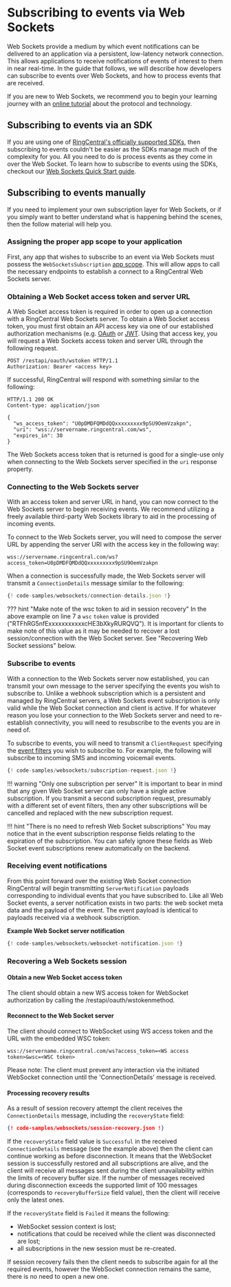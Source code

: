 # Subscribing to events via Web Sockets

Web Sockets provide a medium by which event notifications can be delivered to an application via a persistent, low-latency network connection. This allows applications to receive notifications of events of interest to them in near real-time. In the guide that follows, we will describe how developers can subscribe to events over Web Sockets, and how to process events that are received. 

If you are new to Web Sockets, we recommend you to begin your learning journey with an [online tutorial](https://www.youtube.com/watch?v=8ARodQ4Wlf4) about the protocol and technology. 

## Subscribing to events via an SDK

If you are using one of [RingCentral's officially supported SDKs](../../sdks/), then subscribing to events couldn't be easier as the SDKs manage much of the complexity for you. All you need to do is process events as they come in over the Web Socket. To learn how to subscribe to events using the SDKs, checkout our [Web Sockets Quick Start guide](../quick-start/).

## Subscribing to events manually

If you need to implement your own subscription layer for Web Sockets, or if you simply want to better understand what is happening behind the scenes, then the follow material will help you. 

### Assigning the proper app scope to your application

First, any app that wishes to subscribe to an event via Web Sockets must possess the `WebSocketsSubscription` [app scope](../../basics/permissions/). This will allow apps to call the necessary endpoints to establish a connect to a RingCentral Web Sockets server. 

### Obtaining a Web Socket access token and server URL

A Web Socket access token is required in order to open up a connection with a RingCentral Web Sockets server. To obtain a Web Socket access token, you must first obtain an API access key via one of our established authorization mechanisms (e.g. [OAuth](../../authentication/auth-code-flow) or [JWT](../../authentication/jwt-flow/). Using that access key, you will request a Web Sockets access token and server URL through the following request.

```http
POST /restapi/oauth/wstoken HTTP/1.1
Authorization: Bearer <access key>
```

If successful, RingCentral will respond with something similar to the following:

```http
HTTP/1.1 200 OK
Content-type: application/json
 
{
  "ws_access_token": "U0pDMDFQMDdQQxxxxxxxxx9pSU9OemVzakpn",
  "uri": "wss://servername.ringcentral.com/ws",
  "expires_in": 30
}
```

The Web Sockets access token that is returned is good for a single-use only when connecting to the Web Sockets server specified in the `uri` response property. 

### Connecting to the Web Sockets server

With an access token and server URL in hand, you can now connect to the Web Sockets server to begin receiving events. We recommend utilizing a freely available third-party Web Sockets library to aid in the processing of incoming events. 

To connect to the Web Sockets server, you will need to compose the server URL by appending the server URI with the access key in the following way:

```
wss://servername.ringcentral.com/ws?access_token=U0pDMDFQMDdQQxxxxxxxxx9pSU9OemVzakpn
```

When a connection is successfully made, the Web Sockets server will transmit a `ConnectionDetails` message similar to the following:

```js
{! code-samples/websockets/connection-details.json !}
```

??? hint "Make note of the wsc token to aid in session recovery"
    In the above example on line 7 a `wsc` `token` value is provided ("RTFhRG5nfExxxxxxxxxxxcHE3bXkyRURQVQ"). It is important for clients to make note of this value as it may be needed to recover a lost session/connection with the Web Socket server. See "Recovering Web Socket sessions" below. 

### Subscribe to events

With a connection to the Web Sockets server now established, you can transmit your own message to the server specifying the events you wish to subscribe to. Unlike a webhook subscription which is a persistent and managed by RingCentral servers, a Web Sockets event subscription is only valid while the Web Socket connection and client is active. If for whatever reason you lose your connection to the Web Sockets server and need to re-establish connectivity, you will need to resubscribe to the events you are in need of. 

To subscribe to events, you will need to transmit a `ClientRequest` specifying the [event filters](../../event-filters/) you wish to subscribe to. For example, the following will subscribe to incoming SMS and incoming voicemail events. 

```js
{! code-samples/websockets/subscription-request.json !}
```

!!! warning "Only one subscription per server"
    It is important to bear in mind that any given Web Socket server can only have a single active subscription. If you transmit a second subscription request, presumably with a different set of event filters, then any other subscriptions will be cancelled and replaced with the new subscription request. 

!!! hint "There is no need to refresh Web Socket subscriptions"
    You may notice that in the event subscription response fields relating to the expiration of the subscription. You can safely ignore these fields as Web Socket event subscriptions renew automatically on the backend. 
	
### Receiving event notifications

From this point forward over the existing Web Socket connection RingCentral will begin transmitting `ServerNotification` payloads corresponding to individual events that you have subscribed to. Like all Web Socket events, a server notification exists in two parts: the web socket meta data and the payload of the event. The event payload is identical to payloads received via a webhook subscription.

**Example Web Socket server notification**

```js
{! code-samples/websockets/websocket-notification.json !}
```

### Recovering a Web Sockets session

#### Obtain a new Web Socket access token

The client should obtain a new WS access token for WebSocket authorization by calling the /restapi/oauth/wstokenmethod.

#### Reconnect to the Web Socket server

The client should connect to WebSocket using WS access token and the URL with the embedded WSC token:

```
wss://servername.ringcentral.com/ws?access_token=<WS access token>&wsc=<WSC token>
```

Please note: The client must prevent any interaction via the initiated WebSocket connection until the 'ConnectionDetails' message is received.

#### Processing recovery results

As a result of session recovery attempt the client receives the `ConnectionDetails` message, including the `recoveryState` field:

```json
{! code-samples/websockets/session-recovery.json !}
```

If the `recoveryState` field value is `Successful` in the received `ConnectionDetails` message (see the example above) then the client can continue working as before disconnection. It means that the WebSocket session is successfully restored and all subscriptions are alive, and the client will receive all messages sent during the client unavailability within the limits of recovery buffer size. If the number of messages received during disconnection exceeds the supported limit of 100 messages (corresponds to `recoveryBufferSize` field value), then the client will receive only the latest ones.

If the `recoveryState` field is `Failed` it means the following:

* WebSocket session context is lost;
* notifications that could be received while the client was disconnected are lost;
* all subscriptions in the new session must be re-created.

If session recovery fails then the client needs to subscribe again for all the required events, however the WebSocket connection remains the same, there is no need to open a new one.


